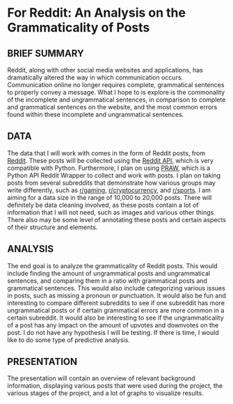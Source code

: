 # For Reddit: An Analysis on the Grammaticality of Posts

## BRIEF SUMMARY
Reddit, along with other social media websites and applications, has dramatically altered the way in which communication occurs. 
Communication online no longer requires complete, grammatical sentences to properly convey a message. What I hope to is explore is the commonality
of the incomplete and ungrammatical sentences, in comparison to complete and grammatical sentences on the website, and the most common errors 
found within these incomplete and ungrammatical sentences.

## DATA
The data that I will work with comes in the form of Reddit posts, from [Reddit](https://www.reddit.com/). These posts will be collected using
the [Reddit API](https://www.reddit.com/dev/api/), which is very compatible with Python. Furthermore, I plan on using [PRAW](https://praw.readthedocs.io/en/stable/), which is a Python API Reddit Wrapper to collect and work with posts. I plan on taking posts from several subreddits that demonstrate how various groups may write differently, such as [r/gaming](https://www.reddit.com/r/gaming/), [r/cryptocurrency](https://www.reddit.com/r/CryptoCurrency/), and [r/sports](https://www.reddit.com/r/sports/). I am aiming for a data size in the range of 10,000 
to 20,000 posts. There will definitely be data cleaning involved, as these posts contain a lot of information that I will not need, such as images
and various other things. There also may be some level of annotating these posts and certain aspects of their structure and elements.

## ANALYSIS
The end goal is to analyze the grammaticality of Reddit posts. This would include finding the amount of ungrammatical posts and ungrammatical 
sentences, and comparing them in a ratio with grammatical posts and grammatical sentences. This would also include categorizing various issues
in posts, such as missing a pronoun or punctuation. It would also be fun and interesting to compare different subreddits to see if one subreddit
has more ungrammatical posts or if certain grammatical errors are more common in a certain subreddit. It would also be interesting to see if
the ungrammaticality of a post has any impact on the amount of upvotes and downvotes on the post. I do not have any hypothesis I will be testing.
If there is time, I would like to do some type of predictive analysis.

## PRESENTATION
The presentation will contain an overview of relevant background information, displaying various posts that were used during the project,
the various stages of the project, and a lot of graphs to visualize results.
